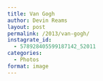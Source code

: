 ```yaml
---
title: Van Gogh
author: Devin Reams
layout: post
permalink: /2013/van-gogh/
instagrate_id:
  - 578928405599187142_52011
categories:
  - Photos
format: image
---
```

<!-- This post is created by Instagrate to WordPress, a WordPress Plugin by polevaultweb.com - http://www.polevaultweb.com/plugins/instagrate-to-wordpress/ -->